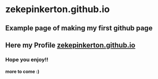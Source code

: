 # zekepinkerton.github.io

## Example page of making my first github page

## Here my Profile [zekepinkerton.github.io](https://zekepinkerton.github.io)

### Hope you enjoy!! 
#### more to come :)
